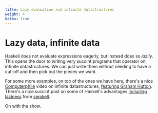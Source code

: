 ```yaml
---
title: Lazy evaluation and infinite datastructures
weight: 4
katex: true
---
```


# Lazy data, infinite data

Haskell does not evaluate expressions eagerly, but instead does so
_lazily_. This opens the door to writing very succint programs that
operator on infinite datastructures. We can just write them without
needing to have a cut-off and then pick out the pieces we want.

For some more examples, on top of the ones we have here, there's a
nice
[Computerphile](https://www.youtube.com/channel/UC9-y-6csu5WGm29I7JiwpnA)
video on infinite datastructures, [featuring Graham
Hutton](https://www.youtube.com/watch?v=bnRNiE_OVWA). There's a nice
succint post on some of Haskell's advantages [including
laziness](https://serokell.io/blog/10-reasons-to-use-haskell#laziness)
from [serokell](https://serokell.io).

On with the show.
